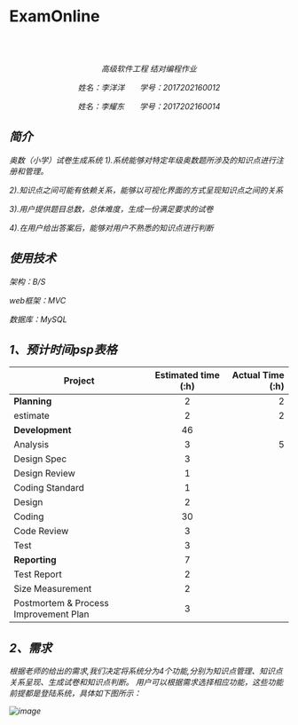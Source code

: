 # ExamOnline
<br/>
&nbsp;&nbsp;&nbsp;&nbsp;&nbsp;&nbsp;&nbsp;&nbsp;
<p align="center"><em>高级软件工程 结对编程作业<em/></p>
<p align="center">姓名：李洋洋 &nbsp;&nbsp;&nbsp;&nbsp;&nbsp;&nbsp;学号：2017202160012</p>
<p align="center">姓名：李耀东 &nbsp;&nbsp;&nbsp;&nbsp;&nbsp;&nbsp;学号：2017202160014</p>

## 简介
奥数（小学）试卷生成系统
1).系统能够对特定年级奥数题所涉及的知识点进行注册和管理。

2).知识点之间可能有依赖关系，能够以可视化界面的方式呈现知识点之间的关系

3).用户提供题目总数，总体难度，生成一份满足要求的试卷

4).在用户给出答案后，能够对用户不熟悉的知识点进行判断
## 使用技术

架构：B/S

web框架：MVC

数据库：MySQL
## 1、预计时间psp表格   
|Project| Estimated time (:h)|Actual Time (:h)|
| - | :-: |-: |
| __Planning__ | 2|  2|
|estimate| 2| 2|
| __Development__|46 ||
|  Analysis |3 |5 |
| Design Spec|3 | |
| Design Review| 1| |
| Coding Standard|1 | |
|Design |2 | |
|Coding |30 | |
|Code Review |3 | |
|Test| 3| |
|__Reporting__ | 7| |
| Test Report|2 | |
|Size Measurement |2 | |
|Postmortem & Process Improvement Plan| 3| |

## 2、需求

根据老师的给出的需求,我们决定将系统分为4个功能,分别为知识点管理、知识点关系呈现、生成试卷和知识点判断。
用户可以根据需求选择相应功能，这些功能前提都是登陆系统，具体如下图所示：

![image](http://ww3.sinaimg.cn/large/0060lm7Tly1fk8mtng1fgj30ig0hkta2.jpg)
